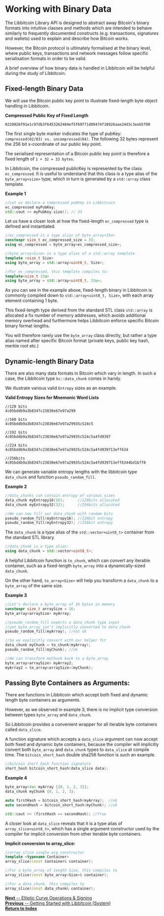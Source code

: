 # Working with Binary Data

The Libbitcoin Library API is designed to abstract away Bitcoin's binary formats into intuitive classes and methods which are intended to behave similarly to frequently documented constructs (e.g. transactions, signatures and wallets) used to explain and describe how Bitcoin works.

However, the Bitcoin protocol is ultimately formalised at the binary level, where public keys, transactions and network messages follow specific serialisation formats in order to be valid.

A brief overview of how binary data is handled in Libbitcoin will be helpful during the study of Libbitcoin.

## Fixed-length Binary Data

We will use the Bitcoin public key point to illustrate fixed-length byte object handling in Libbitcoin.

**Compressed Public Key of Fixed Length**  

`0228026f91e1c97db3f6453262484ef5f69f71d89474f10926aae24d3c3eeb5f00`

The first single byte marker indicates the type of pubKey: `compressed(02/03) vs. uncompressed(04)`. The following 32 bytes represent the 256 bit x-coordinate of our public key point.

The serialised representation of a Bitcoin public key point is therefore a fixed length of `1 + 32 = 33 bytes`.

In Libbitcoin, the compressed publicKey is represented by the class `ec_compressed`. It is useful to understand that this class is a type alias of the `byte_array<size>` type, which in turn is generated by a `std::array` class template.

**Example 1**
```c++
//Let us declare a compressed pubKey in Libbitcoin
ec_compressed myPubKey;
std::cout << myPubKey.size(); // 33
```
Let us have a closer look at how the fixed-length `ec_compressed` type is defined and instantiated.

```c++
//ec_compressed is a type alias of byte_array<33u>
constexpr size_t ec_compressed_size = 33;
using ec_compressed = byte_array<ec_compressed_size>;

//byte_array<Size> is a type alias of a std::array template
template <size_t Size>
using byte_array = std::array<uint8_t, Size>;

//For ec_compressed, this template compiles to:
template<size_t 33u>
using byte_array = std::array<uint8_t, 33u>;
```
As you can see in the example above, fixed-length binary in Libbitcoin is commonly compiled down to `std::array<uint8_t, Size>`, with each array element containing 1 byte.

This fixed-length type derived from the standard STL class `std::array` is allocated a fix number of memory addresses, which avoids additional memory overhead and furthermore helps Libbitcoin enforce specific Bitcoin binary format lengths.

You will therefore rarely use the `byte_array` class directly, but rather a type alias named after specific Bitcoin format (private keys, public key hash, merkle root etc.)

## Dynamic-length Binary Data

There are also many data formats in Bitcoin which vary in length. In such a case, the Libbitcoin type `bc::data_chunk` comes in handy.

We illustrate various valid `Entropy` sizes as an example.

**Valid Entropy Sizes for Mnemonic Word Lists**
```
//128 bits
4c05bddb9a3b8347c23830e67e97a299

//160 bits
4c05bddb9a3b8347c23830e67e97a29935c524c5

//192 bits
4c05bddb9a3b8347c23830e67e97a29935c524c5a4fd9397

//224 bits
4c05bddb9a3b8347c23830e67e97a29935c524c5a4fd939713eff634

//256bits
4c05bddb9a3b8347c23830e67e97a29935c524c5a4fd939713eff6344bd1bff8
```

We can generate variable entropy lengths with the libbitcoin type `data_chunk` and function `pseudo_random_fill`.

**Example 2**
```c++
//data_chunks can contain entropy of various sizes
data_chunk myEntropy16(16);      //128bits allocated
data_chunk myEntropy32(32);      //256bits allocated

//We can now fill our data_chunk with random bits
pseudo_random_fill(myEntropy16); //128bit entropy
pseudo_random_fill(myEntropy32); //256bit entropy
```
The `data_chunk` is a type alias of the `std::vector<uint8_t>` container from the standard STL library.

```cpp
//data_chunk is a type alias:
using data_chunk = std::vector<uint8_t>;
```

A helpful Libbitcoin function is `to_chunk`, which can convert any iterable container, such as a fixed-length `byte_array` into a dynamically-sized `data_chunk`.

On the other hand, `to_array<Size>` will help you transform a `data_chunk` to a `byte_array` of the same size.

**Example 3**
```c++
//Let's declare a byte_array of 16 bytes in memory
constexpr size_t arraySize = 16;
byte_array<arraySize> myArray;

//pseudo_random_fill expects a data_chunk type input
//yet byte_array isn't implicitly converted to data_chunk
pseudo_random_fill(myArray); //not ok

//So we explicitly convert with our helper fct
data_chunk myChunk = to_chunk(myArray);
pseudo_random_fill(myChunk); //ok

//We can transform myChunk back to a byte_array
byte_array<arraySize> myArray2;
myArray2 = to_array<arraySize>(myChunk);
```  

## Passing Byte Containers as Arguments:
There are functions in Libbitcoin which accept both fixed and dynamic length byte containers as arguments.

However, as we observed in example 3, there is no implicit type conversion between types `byte_array` and `data_chunk`.

So Libbitcoin provides a convenient wrapper for all iterable byte containers called `data_slice`.

A function signature which accepts a `data_slice` argument can now accept both fixed and dynamic byte containers, because the compiler will implicitly convert both `byte_array` and `data_chunk` types to `data_slice` at compile time. The `bitcoin_short_hash` double sha256 function is such an example.

```cpp
//bitcoin_short_hash function signature
short_hash bitcoin_short_hash(data_slice data);
```

**Example 4**
```c++
byte_array<4u> myArray {{0, 1, 2, 3}};
data_chunk myChunk {0, 1, 2, 3};

auto firstHash = bitcoin_short_hash(myArray);  //ok
auto secondHash = bitcoin_short_hash(myChunk); //ok

std::cout << (firstHash == secondHash); //True
```

A closer look at `data_slice` reveals that it is a type alias of `array_slice<uint8_t>`, which has a single argument constructor used by the compiler for implicit conversion from other iterable byte containers.

**Implicit conversion to array_slice:**
```c++
//array_slice single arg constructor
template <typename Container>
array_slice(const Container& container);

//For a byte_array of length Size, this compiles to
array_slice(const byte_array<Size>& container);

//For a data_chunk, this compiles to
array_slice(const data_chunk& container);
```

[**Next** -- Elliptic Curve Operations & Signing](https://github.com/libbitcoin/libbitcoin/wiki)  
[**Previous** -- Getting Started with Libbitcoin (System) ](https://github.com/libbitcoin/libbitcoin/wiki)  
[**Return to Index**](https://github.com/libbitcoin/libbitcoin/wiki)